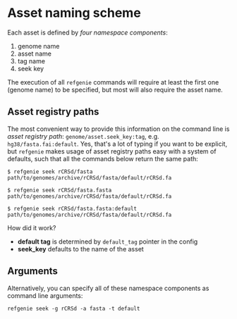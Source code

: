 # Asset naming scheme

Each asset is defined by *four namespace components*:
 
1. genome name
2. asset name 
3. tag name
4. seek key

The execution of all `refgenie` commands will require at least the first one (genome name) to be specified, but most will also require the asset name. 


## Asset registry paths

The most convenient way to provide this information on the command line is *asset registry path*: `genome/asset.seek_key:tag`, e.g. `hg38/fasta.fai:default`. Yes, that's a lot of typing if you want to be explicit, but `refgenie` makes usage of asset registry paths easy with a system of defaults, such that all the commands below return the same path:

```console
$ refgenie seek rCRSd/fasta
path/to/genomes/archive/rCRSd/fasta/default/rCRSd.fa

$ refgenie seek rCRSd/fasta.fasta
path/to/genomes/archive/rCRSd/fasta/default/rCRSd.fa

$ refgenie seek rCRSd/fasta.fasta:default
path/to/genomes/archive/rCRSd/fasta/default/rCRSd.fa
```

How did it work?

- **default tag** is determined by `default_tag` pointer in the config
- **seek_key** defaults to the name of the asset

## Arguments

Alternatively, you can specify all of these namespace components as command line arguments:

```console
refgenie seek -g rCRSd -a fasta -t default 
```

